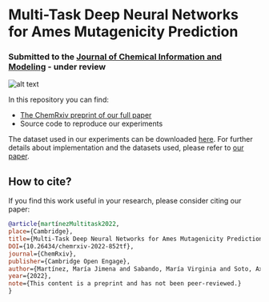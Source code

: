 # Multi-Task Deep Neural Networks for Ames Mutagenicity Prediction #
### Submitted to the [Journal of Chemical Information and Modeling](https://pubs.acs.org/journal/jcisd8) - under review  ###

![alt text](https://github.com/VirginiaSabando/MTL_DNN_Ames/blob/main/GraphicalTOC.jpg)

In this repository you can find:
* [The ChemRxiv preprint of our full paper](https://chemrxiv.org/engage/chemrxiv/article-details/626d744611b146743836509b)
* Source code to reproduce our experiments

The dataset used in our experiments can be downloaded [here](https://csunseduar-my.sharepoint.com/:f:/g/personal/virginia_sabando_cs_uns_edu_ar/EnqdKbVZdQFEuBKUuKs0TfEBb9zx2zchnOzmrtodvm-u9A?e=UjfLPG).
For further details about implementation and the datasets used, please refer to [our paper](https://chemrxiv.org/engage/chemrxiv/article-details/626d744611b146743836509b).

## How to cite? ##

If you find this work useful in your research, please consider citing our paper:

```bibtex
@article{martínezMultitask2022, 
place={Cambridge}, 
title={Multi-Task Deep Neural Networks for Ames Mutagenicity Prediction}, 
DOI={10.26434/chemrxiv-2022-852tf}, 
journal={ChemRxiv}, 
publisher={Cambridge Open Engage}, 
author={Martínez, María Jimena and Sabando, María Virginia and Soto, Axel J. and Roca, Carlos and Requena-Triguero, Carlos and Campillo, Nuria E. and Páez, Juan A. and Ponzoni, Ignacio}, 
year={2022},
note={This content is a preprint and has not been peer-reviewed.}
} 
```
